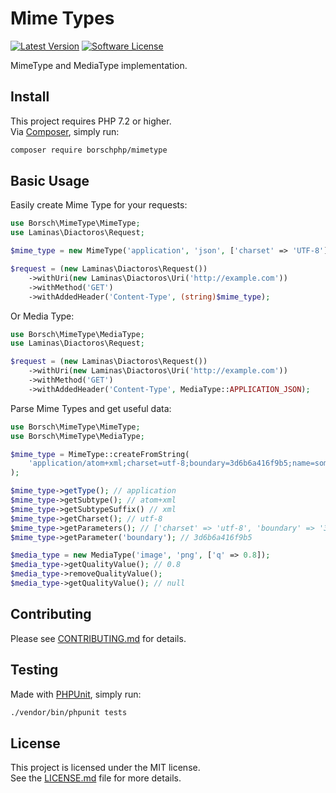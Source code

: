 # Mime Types

[![Latest Version](https://shields.io/packagist/v/borschphp/mimetype.svg?style=flat-square)](https://packagist.org/packages/borschphp/mimetype)
[![Software License](https://img.shields.io/badge/License-MIT-brightgreen.svg?style=flat-square)](https://github.com/borschphp/borsch-mimetype/blob/main/LICENSE.md)

MimeType and MediaType implementation.

## Install

This project requires PHP 7.2 or higher.  
Via [Composer](https://getcomposer.org/), simply run:

```bash
composer require borschphp/mimetype
```

## Basic Usage

Easily create Mime Type for your requests:

```php
use Borsch\MimeType\MimeType;
use Laminas\Diactoros\Request;

$mime_type = new MimeType('application', 'json', ['charset' => 'UTF-8']);

$request = (new Laminas\Diactoros\Request())
    ->withUri(new Laminas\Diactoros\Uri('http://example.com'))
    ->withMethod('GET')
    ->withAddedHeader('Content-Type', (string)$mime_type);
```

Or Media Type:

```php
use Borsch\MimeType\MediaType;
use Laminas\Diactoros\Request;

$request = (new Laminas\Diactoros\Request())
    ->withUri(new Laminas\Diactoros\Uri('http://example.com'))
    ->withMethod('GET')
    ->withAddedHeader('Content-Type', MediaType::APPLICATION_JSON);
```

Parse Mime Types and get useful data:

```php
use Borsch\MimeType\MimeType;
use Borsch\MimeType\MediaType;

$mime_type = MimeType::createFromString(
    'application/atom+xml;charset=utf-8;boundary=3d6b6a416f9b5;name=some_file'
);

$mime_type->getType(); // application
$mime_type->getSubtype(); // atom+xml
$mime_type->getSubtypeSuffix() // xml
$mime_type->getCharset(); // utf-8
$mime_type->getParameters(); // ['charset' => 'utf-8', 'boundary' => '3d6b6a416f9b5', 'name' => 'some_file']
$mime_type->getParameter('boundary'); // 3d6b6a416f9b5

$media_type = new MediaType('image', 'png', ['q' => 0.8]);
$media_type->getQualityValue(); // 0.8
$media_type->removeQualityValue();
$media_type->getQualityValue(); // null
```

## Contributing

Please see [CONTRIBUTING.md](https://github.com/borschphp/borsch-mimetype/blob/main/CONTRIBUTING.md) for details.

## Testing

Made with [PHPUnit](https://phpunit.de/), simply run:

```bash
./vendor/bin/phpunit tests
```

## License

This project is licensed under the MIT license.  
See the [LICENSE.md](https://github.com/borschphp/borsch-mimetype/blob/main/LICENSE.md) file for more details.